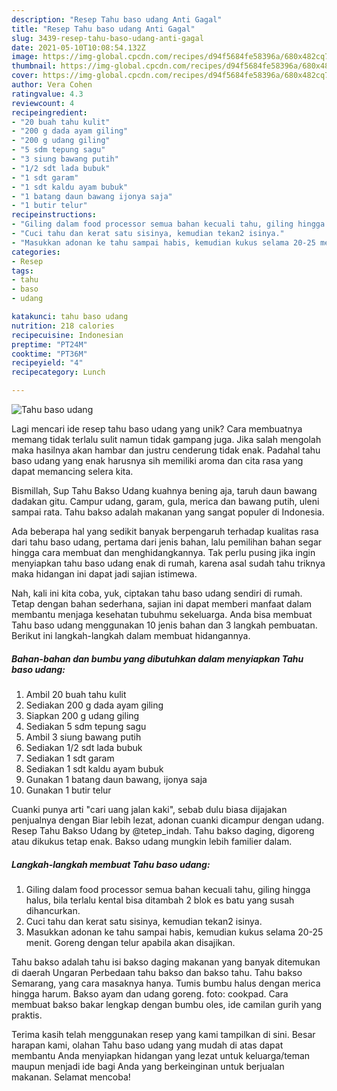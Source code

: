 ```yaml
---
description: "Resep Tahu baso udang Anti Gagal"
title: "Resep Tahu baso udang Anti Gagal"
slug: 3439-resep-tahu-baso-udang-anti-gagal
date: 2021-05-10T10:08:54.132Z
image: https://img-global.cpcdn.com/recipes/d94f5684fe58396a/680x482cq70/tahu-baso-udang-foto-resep-utama.jpg
thumbnail: https://img-global.cpcdn.com/recipes/d94f5684fe58396a/680x482cq70/tahu-baso-udang-foto-resep-utama.jpg
cover: https://img-global.cpcdn.com/recipes/d94f5684fe58396a/680x482cq70/tahu-baso-udang-foto-resep-utama.jpg
author: Vera Cohen
ratingvalue: 4.3
reviewcount: 4
recipeingredient:
- "20 buah tahu kulit"
- "200 g dada ayam giling"
- "200 g udang giling"
- "5 sdm tepung sagu"
- "3 siung bawang putih"
- "1/2 sdt lada bubuk"
- "1 sdt garam"
- "1 sdt kaldu ayam bubuk"
- "1 batang daun bawang ijonya saja"
- "1 butir telur"
recipeinstructions:
- "Giling dalam food processor semua bahan kecuali tahu, giling hingga halus, bila terlalu kental bisa ditambah 2 blok es batu yang susah dihancurkan."
- "Cuci tahu dan kerat satu sisinya, kemudian tekan2 isinya."
- "Masukkan adonan ke tahu sampai habis, kemudian kukus selama 20-25 menit. Goreng dengan telur apabila akan disajikan."
categories:
- Resep
tags:
- tahu
- baso
- udang

katakunci: tahu baso udang 
nutrition: 218 calories
recipecuisine: Indonesian
preptime: "PT24M"
cooktime: "PT36M"
recipeyield: "4"
recipecategory: Lunch

---
```



![Tahu baso udang](https://img-global.cpcdn.com/recipes/d94f5684fe58396a/680x482cq70/tahu-baso-udang-foto-resep-utama.jpg)

Lagi mencari ide resep tahu baso udang yang unik? Cara membuatnya memang tidak terlalu sulit namun tidak gampang juga. Jika salah mengolah maka hasilnya akan hambar dan justru cenderung tidak enak. Padahal tahu baso udang yang enak harusnya sih memiliki aroma dan cita rasa yang dapat memancing selera kita.

Bismillah, Sup Tahu Bakso Udang kuahnya bening aja, taruh daun bawang dadakan gitu. Campur udang, garam, gula, merica dan bawang putih, uleni sampai rata. Tahu bakso adalah makanan yang sangat populer di Indonesia.

Ada beberapa hal yang sedikit banyak berpengaruh terhadap kualitas rasa dari tahu baso udang, pertama dari jenis bahan, lalu pemilihan bahan segar hingga cara membuat dan menghidangkannya. Tak perlu pusing jika ingin menyiapkan tahu baso udang enak di rumah, karena asal sudah tahu triknya maka hidangan ini dapat jadi sajian istimewa.


Nah, kali ini kita coba, yuk, ciptakan tahu baso udang sendiri di rumah. Tetap dengan bahan sederhana, sajian ini dapat memberi manfaat dalam membantu menjaga kesehatan tubuhmu sekeluarga. Anda bisa membuat Tahu baso udang menggunakan 10 jenis bahan dan 3 langkah pembuatan. Berikut ini langkah-langkah dalam membuat hidangannya.

<!--inarticleads1-->

##### Bahan-bahan dan bumbu yang dibutuhkan dalam menyiapkan Tahu baso udang:

1. Ambil 20 buah tahu kulit
1. Sediakan 200 g dada ayam giling
1. Siapkan 200 g udang giling
1. Sediakan 5 sdm tepung sagu
1. Ambil 3 siung bawang putih
1. Sediakan 1/2 sdt lada bubuk
1. Sediakan 1 sdt garam
1. Sediakan 1 sdt kaldu ayam bubuk
1. Gunakan 1 batang daun bawang, ijonya saja
1. Gunakan 1 butir telur


Cuanki punya arti &#34;cari uang jalan kaki&#34;, sebab dulu biasa dijajakan penjualnya dengan Biar lebih lezat, adonan cuanki dicampur dengan udang. Resep Tahu Bakso Udang by @tetep_indah. Tahu bakso daging, digoreng atau dikukus tetap enak. Bakso udang mungkin lebih familier dalam. 

<!--inarticleads2-->

##### Langkah-langkah membuat Tahu baso udang:

1. Giling dalam food processor semua bahan kecuali tahu, giling hingga halus, bila terlalu kental bisa ditambah 2 blok es batu yang susah dihancurkan.
1. Cuci tahu dan kerat satu sisinya, kemudian tekan2 isinya.
1. Masukkan adonan ke tahu sampai habis, kemudian kukus selama 20-25 menit. Goreng dengan telur apabila akan disajikan.


Tahu bakso adalah tahu isi bakso daging makanan yang banyak ditemukan di daerah Ungaran Perbedaan tahu bakso dan bakso tahu. Tahu bakso Semarang, yang cara masaknya hanya. Tumis bumbu halus dengan merica hingga harum. Bakso ayam dan udang goreng. foto: cookpad. Cara membuat bakso bakar lengkap dengan bumbu oles, ide camilan gurih yang praktis. 

Terima kasih telah menggunakan resep yang kami tampilkan di sini. Besar harapan kami, olahan Tahu baso udang yang mudah di atas dapat membantu Anda menyiapkan hidangan yang lezat untuk keluarga/teman maupun menjadi ide bagi Anda yang berkeinginan untuk berjualan makanan. Selamat mencoba!
